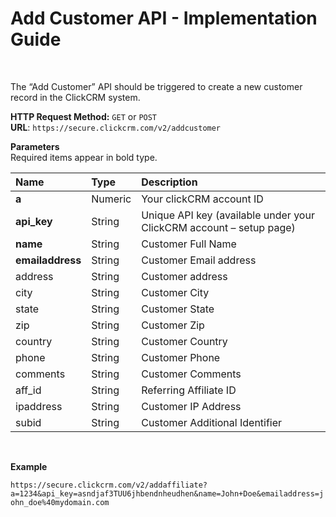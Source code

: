 <h1>Add Customer API - Implementation Guide</h1><br>
<p>The “Add Customer” API should be triggered to create a new customer record in the ClickCRM system.</p>
<p><strong>HTTP Request Method:</strong> <code>GET</code> or <code>POST</code><br>
<strong>URL</strong>: <code>https://secure.clickcrm.com/v2/addcustomer</code><br></p>
<p><strong>Parameters</strong><br>
Required items appear in bold type.</p>
<table>
<thead>
<tr>
<th align="left">Name</th>
<th align="left">Type</th>
<th align="left">Description</th>
</tr>
</thead>
<tbody>
<tr>
<td align="left"><strong>a<strong></td>
<td align="left">Numeric</td>
<td align="left">Your clickCRM account ID</td>
</tr>
<tr>
<td align="left"><strong>api_key</strong></td>
<td align="left">String</td>
<td align="left">Unique API key (available under your ClickCRM account – setup page)</td>
</tr>
<tr>
<td align="left"><strong>name</strong></td>
<td align="left">String</td>
<td align="left">Customer Full Name</td>
</tr>
<tr>
<td align="left"><strong>emailaddress</strong></td>
<td align="left">String</td>
<td align="left">Customer Email address</td>
</tr>
<td align="left">address</td>
<td align="left">String</td>
<td align="left">Customer address</td>
</tr>
<tr>
<td align="left">city</td>
<td align="left">String</td>
<td align="left">Customer City</td>
</tr>
<tr>
<td align="left">state</td>
<td align="left">String</td>
<td align="left">Customer State</td>
</tr>
<tr>
<td align="left">zip</td>
<td align="left">String</td>
<td align="left">Customer Zip</td>
</tr>
<tr>
<td align="left">country</td>
<td align="left">String</td>
<td align="left">Customer Country</td>
</tr>
 <tr>
<td align="left">phone</td>
<td align="left">String</td>
<td align="left">Customer Phone</td>
</tr>
<tr>
<td align="left">comments</td>
<td align="left">String</td>
<td align="left">Customer Comments</td>
</tr>
<tr>
<td align="left">aff_id</td>
<td align="left">String</td>
<td align="left">Referring Affiliate ID</td>
</tr>
<tr>
<td align="left">ipaddress</td>
<td align="left">String</td>
<td align="left">Customer IP Address</td>
</tr> 
<tr>
<td align="left">subid</td>
<td align="left">String</td>
<td align="left">Customer Additional Identifier</td>
</tr>   
</tbody>
</table>
<br>
<p><strong>Example</strong></p>
<p><code>https://secure.clickcrm.com/v2/addaffiliate?a=1234&api_key=asndjaf3TUU6jhbendnheudhen&name=John+Doe&emailaddress=john_doe%40mydomain.com</code><br>
